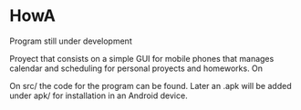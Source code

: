 HowA
====

Program still under development

Proyect that consists on a simple GUI for mobile phones that manages calendar and scheduling for personal proyects and homeworks. On 

On src/ the code for the program can be found.
Later an .apk will be added under apk/ for installation in an Android device.
